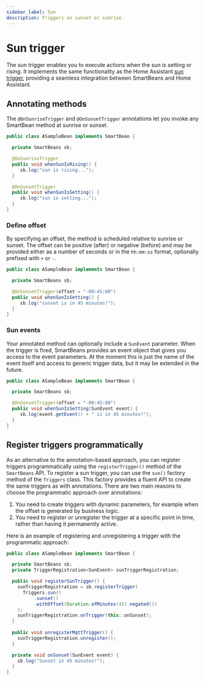 ```yaml
---
sidebar_label: Sun
description: Triggers on sunset or sunrise.
---
```


# Sun trigger

The sun trigger enables you to execute actions when the sun is setting or rising. It implements the same functionality 
as the Home Assistant [sun trigger](https://www.home-assistant.io/docs/automation/trigger/#sun-trigger),
providing a seamless integration between SmartBeans and Home Assistant.

## Annotating methods

The `@OnSunriseTrigger` and `@OnSunsetTrigger` annotations let you invoke any SmartBean method at sunrise or sunset.

````java
public class ASampleBean implements SmartBean {

  private SmartBeans sb;

  @OnSunriseTrigger
  public void whenSunIsRising() {
     sb.log("sun is rising...");
  }

  @OnSunsetTrigger
  public void whenSunIsSetting() {
     sb.log("sun is setting...");
  }
}
````

### Define offset

By specifying an offset, the method is scheduled relative to sunrise or sunset. The offset can be positive (after) or
negative (before) and may be provided either as a number of seconds or in the `hh:mm:ss` format, optionally prefixed 
with `+` or `-`.

````java
public class ASampleBean implements SmartBean {

  private SmartBeans sb;

  @OnSunsetTrigger(offset = "-00:45:00")
  public void whenSunIsSetting() {
     sb.log("sunset is in 45 minutes!");
  }
}
````

### Sun events

Your annotated method can optionally include a `SunEvent` parameter. When the trigger is fired, SmartBeans provides an
event object that gives you access to the event parameters. At the moment this is just the name of the event itself and
access to generic trigger data, but it may be extended in the future.

````java
public class ASampleBean implements SmartBean {

  private SmartBeans sb;

  @OnSunsetTrigger(offset = "-00:45:00")
  public void whenSunIsSetting(SunEvent event) {
     sb.log(event.getEvent() + " is in 45 minutes!");
  }
}
````

## Register triggers programmatically

As an alternative to the annotation-based approach, you can register triggers programmatically using the 
`registerTrigger()` method of the `SmartBeans` API. To register a sun trigger, you can use the `sun()` 
factory method of the `Triggers` class. This factory provides a fluent API to create the same triggers as with 
annotations. There are two main reasons to choose the programmatic approach over annotations:
1. You need to create triggers with dynamic parameters, for example when the offset is generated by business logic.
2. You need to register or unregister the trigger at a specific point in time, rather than having it permanently active.

Here is an example of registering and unregistering a trigger with the programmatic approach:

````java
public class ASampleBean implements SmartBean {

  private SmartBeans sb;
  private TriggerRegistration<SunEvent> sunTriggerRegistration;

  public void registerSunTrigger() {
    sunTriggerRegistration = sb.registerTrigger(
      Triggers.sun()
          .sunset()
          .withOffset(Duration.ofMinutes(45).negated())
    );
    sunTriggerRegistration.onTrigger(this::onSunset);
  }
  
  public void unregisterMqttTrigger() {
    sunTriggerRegistration.unregister();
  }

  private void onSunset(SunEvent event) {
    sb.log("Sunset in 45 minutes!");
  }
}
````
